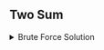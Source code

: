 ## Two Sum
<details>
<summary>Brute Force Solution</summary>
    
```python
    class Solution:
        def twoSum(self, nums: list[int], target: int) -> list[int]:
            for i in range(len(nums)):
                for j in range(i+1,len(nums)):
                    if nums[i] + nums[j] == target:
                        return [i,j]
    sol = Solution()
    
    nums = [2,7,11,15]
    target = 9
    print(sol.twoSum(nums,target))

## Time Complexity: O(n**2)
## Space Complexity: O(n)

</details>
```
## ⚡ Efficent Solution

```python
    class Solution:
        def twoSum(self, nums: list[int], target: int) -> list[int]:
            seen = {}
            for i,num in enumerate(nums):
                if target - num in seen:
                    return [seen[target-num],i]
                seen[num] = i
    sol = Solution()
    
    nums = [2,7,11,15]
    target = 9
    print(sol.twoSum(nums,target))

## Time Complexity: O(n)
## Space Complexity: O(n)
```
| Approach       | Time Complexity | Space Complexity |
|----------------|-----------------|------------------|
| Brute Force    | O(n²)           | O(1)             |
| Hashmap        | O(n)            | O(n)             |

